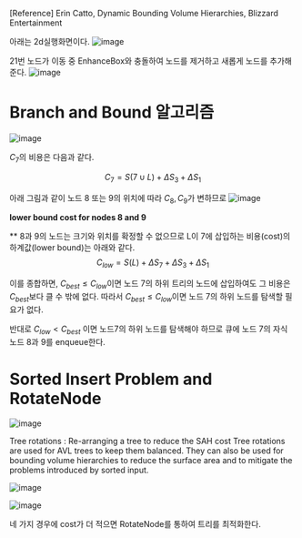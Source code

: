 [Reference] Erin Catto, Dynamic Bounding Volume Hierarchies, Blizzard Entertainment

아래는 2d실행화면이다. 
![image](https://github.com/mekjh12/BVH2d/assets/122244587/04564aeb-2c5f-496b-8174-bd9feeb0d075)

21번 노드가 이동 중 EnhanceBox와 충돌하여 노드를 제거하고 새롭게 노드를 추가해 준다.
![image](https://github.com/mekjh12/BVH2d/assets/122244587/9cc26fab-17ab-4090-9620-226fc2313557)


# Branch and Bound 알고리즘

![image](https://github.com/mekjh12/BVH2d/assets/122244587/4d1ff281-583b-4716-9493-cc661c301e1d)

$C_7$의 비용은 다음과 같다.

$$ C_{7}=S(7\cup L)+\Delta S_{3}+\Delta S_{1} $$


아래 그림과 같이 노드 8 또는 9의 위치에 따라 $C_8, C_9$가 변하므로 
![image](https://github.com/mekjh12/BVH2d/assets/122244587/344e3912-6b57-4e39-8778-865ea996bb24)

<b>lower bound cost for nodes 8 and 9</b>

** 8과 9의 노드는 크기와 위치를 확정할 수 없으므로 L이 7에 삽입하는 비용(cost)의 하계값(lower bound)는 아래와 같다.
$$C_{low}=S(L)+\Delta S_{7}+\Delta S_{3}+\Delta S_{1}$$

이를 종합하면, $C_{best}\leq C_{low}$이면 노드 7의 하위 트리의 노드에 삽입하여도 그 비용은 $C_{best}$보다 클 수 밖에 없다.
따라서 $C_{best}\leq C_{low}$이면 노드 7의 하위 노드를 탐색할 필요가 없다. 

반대로 $C_{low} < C_{best}$ 이면 노드7의 하위 노드를 탐색해야 하므로 큐에 노드 7의 자식 노드 8과 9를 enqueue한다.

# Sorted Insert Problem and RotateNode

![image](https://github.com/mekjh12/BVH2d/assets/122244587/5642ef1b-e00d-4d0e-993f-5dad449f2d83)

Tree rotations : Re-arranging a tree to reduce the SAH cost
Tree rotations are used for AVL trees to keep them balanced. They can also be used for bounding volume hierarchies to reduce the surface area and to mitigate the problems introduced by sorted input.

![image](https://github.com/mekjh12/BVH2d/assets/122244587/b7bdbc2f-726a-45f8-a9fa-b6251388409d)

![image](https://github.com/mekjh12/BVH2d/assets/122244587/0923e280-b148-4578-a8c0-f6b09faf93d3)

네 가지 경우에 cost가 더 적으면 RotateNode를 통하여 트리를 최적화한다.
